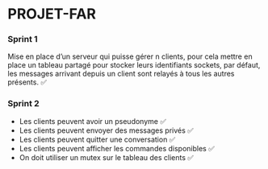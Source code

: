# PROJET-FAR

### Sprint 1
 Mise en place d’un serveur qui puisse gérer n clients, pour cela mettre en place un tableau partagé pour stocker leurs identifiants sockets, par défaut, les messages arrivant depuis un client sont relayés à tous les autres présents. ✅

### Sprint 2
- Les clients peuvent avoir un pseudonyme ✅
- Les clients peuvent envoyer des messages privés ✅
- Les clients peuvent quitter une conversation ✅
- Les clients peuvent afficher les commandes disponibles ✅
- On doit utiliser un mutex sur le tableau des clients ✅
